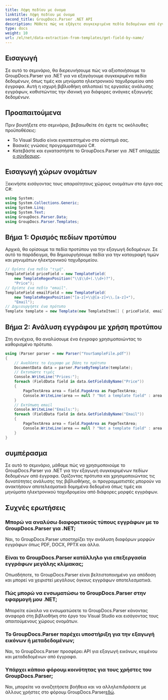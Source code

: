 ```yaml
---
title: Λήψη πεδίου με όνομα
linktitle: Λήψη πεδίου με όνομα
second_title: GroupDocs.Parser .NET API
description: Μάθετε πώς να εξάγετε συγκεκριμένα πεδία δεδομένων από έγγραφα χρησιμοποιώντας το GroupDocs.Parser για .NET. Οδηγός βήμα προς βήμα με παραδείγματα κώδικα.
type: docs
weight: 10
url: /el/net/data-extraction-from-templates/get-field-by-name/
---
```

## Εισαγωγή
Σε αυτό το σεμινάριο, θα διερευνήσουμε πώς να αξιοποιήσουμε το GroupDocs.Parser για .NET για να εξαγάγουμε συγκεκριμένα πεδία δεδομένων, όπως τιμές και μηνύματα ηλεκτρονικού ταχυδρομείου από έγγραφα. Αυτή η ισχυρή βιβλιοθήκη απλοποιεί τις εργασίες ανάλυσης εγγράφων, καθιστώντας την ιδανική για διάφορες ανάγκες εξαγωγής δεδομένων.
## Προαπαιτούμενα
Πριν βουτήξετε στο σεμινάριο, βεβαιωθείτε ότι έχετε τις ακόλουθες προϋποθέσεις:
- Το Visual Studio είναι εγκατεστημένο στο σύστημά σας.
- Βασικές γνώσεις προγραμματισμού C#.
-  Κατεβάστε και εγκαταστήστε το GroupDocs.Parser για .NET από[αυτός ο σύνδεσμος](https://releases.groupdocs.com/parser/net/).

## Εισαγωγή χώρων ονομάτων
Ξεκινήστε εισάγοντας τους απαραίτητους χώρους ονομάτων στο έργο σας C#:
```csharp
using System;
using System.Collections.Generic;
using System.Linq;
using System.Text;
using GroupDocs.Parser.Data;
using GroupDocs.Parser.Templates;
```
## Βήμα 1: Ορισμός πεδίων προτύπου
Αρχικά, θα ορίσουμε τα πεδία προτύπου για την εξαγωγή δεδομένων. Σε αυτό το παράδειγμα, θα δημιουργήσουμε πεδία για την καταγραφή τιμών και μηνυμάτων ηλεκτρονικού ταχυδρομείου.
```csharp
// Ορίστε ένα πεδίο "τιμή".
TemplateField priceField = new TemplateField(
    new TemplateRegexPosition("\\$\\d+(.\\d+)?"),
    "Price");
// Ορίστε ένα πεδίο "email".
TemplateField emailField = new TemplateField(
    new TemplateRegexPosition("[a-z]+\\@[a-z]+\\.[a-z]+"),
    "Email");
// Δημιουργήστε ένα πρότυπο
Template template = new Template(new TemplateItem[] { priceField, emailField });
```
## Βήμα 2: Ανάλυση εγγράφου με χρήση προτύπου
Στη συνέχεια, θα αναλύσουμε ένα έγγραφο χρησιμοποιώντας το καθορισμένο πρότυπο.
```csharp
using (Parser parser = new Parser("YourSampleFile.pdf"))
{
    // Αναλύστε το έγγραφο με βάση το πρότυπο
    DocumentData data = parser.ParseByTemplate(template);
    // Εκτυπώστε τιμές
    Console.WriteLine("Prices:");
    foreach (FieldData field in data.GetFieldsByName("Price"))
    {
        PageTextArea area = field.PageArea as PageTextArea;
        Console.WriteLine(area == null ? "Not a template field" : area.Text);
    }
    // Εκτύπωση email
    Console.WriteLine("Emails:");
    foreach (FieldData field in data.GetFieldsByName("Email"))
    {
        PageTextArea area = field.PageArea as PageTextArea;
        Console.WriteLine(area == null ? "Not a template field" : area.Text);
    }
}
```

## συμπέρασμα
Σε αυτό το σεμινάριο, μάθαμε πώς να χρησιμοποιούμε το GroupDocs.Parser για .NET για την εξαγωγή συγκεκριμένων πεδίων δεδομένων από έγγραφα. Ορίζοντας πρότυπα και χρησιμοποιώντας τις δυνατότητες ανάλυσης της βιβλιοθήκης, οι προγραμματιστές μπορούν να ανακτήσουν αποτελεσματικά δομημένα δεδομένα όπως τιμές και μηνύματα ηλεκτρονικού ταχυδρομείου από διάφορες μορφές εγγράφων.

## Συχνές ερωτήσεις
### Μπορώ να αναλύσω διαφορετικούς τύπους εγγράφων με το GroupDocs.Parser για .NET;
Ναι, το GroupDocs.Parser υποστηρίζει την ανάλυση διαφόρων μορφών εγγράφων όπως PDF, DOCX, PPTX και άλλα.
### Είναι το GroupDocs.Parser κατάλληλο για επεξεργασία εγγράφων μεγάλης κλίμακας;
Οπωσδήποτε, το GroupDocs.Parser είναι βελτιστοποιημένο για απόδοση και μπορεί να χειριστεί μεγάλους όγκους εγγράφων αποτελεσματικά.
### Πώς μπορώ να ενσωματώσω το GroupDocs.Parser στην εφαρμογή μου .NET;
Μπορείτε εύκολα να ενσωματώσετε το GroupDocs.Parser κάνοντας αναφορά στη βιβλιοθήκη στο έργο του Visual Studio και εισάγοντας τους απαιτούμενους χώρους ονομάτων.
### Το GroupDocs.Parser παρέχει υποστήριξη για την εξαγωγή εικόνων ή μεταδεδομένων;
Ναι, το GroupDocs.Parser προσφέρει API για εξαγωγή εικόνων, κειμένου και μεταδεδομένων από έγγραφα.
### Υπάρχει κάποιο φόρουμ κοινότητας για τους χρήστες του GroupDocs.Parser;
 Ναι, μπορείτε να αναζητήσετε βοήθεια και να αλληλεπιδράσετε με άλλους χρήστες στο φόρουμ GroupDocs.Parser[εδώ](https://forum.groupdocs.com/c/parser/17).